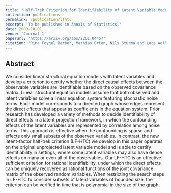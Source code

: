 ```yaml
---
title: "Half-Trek Criterion for Identifiability of Latent Variable Models"
collection: publications
permalink: /publication/lfhtc
excerpt: 'To be published in Annals of Statistics.'
date: 2009-10-01
venue: 'Journal 1'
paperurl: 'https://arxiv.org/abs/2201.04457'
citation: 'Rina Foygel Barber, Mathias Drton, Nils Sturma and Luca Weihs (2022). &quot;Half-Trek Criterion for Identifiability of Latent Variable Models.&quot; <i>arXiv preprint</i>.'
---
```


## Abstract

We consider linear structural equation models with latent variables and develop a criterion to certify whether the direct causal effects between the observable variables are identifiable based on the observed covariance matrix. Linear structural equation models assume that both observed and latent variables solve a linear equation system featuring stochastic noise terms. Each model corresponds to a directed graph whose edges represent the direct effects that appear as coefficients in the equation system. Prior research has developed a variety of methods to decide identifiability of direct effects in a latent projection framework, in which the confounding effects of the latent variables are represented by correlation among noise terms. This approach is effective when the confounding is sparse and effects only small subsets of the observed variables. In contrast, the new latent-factor half-trek criterion (LF-HTC) we develop in this paper operates on the original unprojected latent variable model and is able to certify identifiability in settings, where some latent variables may also have dense effects on many or even all of the observables. Our LF-HTC is an effective sufficient criterion for rational identifiability, under which the direct effects can be uniquely recovered as rational functions of the joint covariance matrix of the observed random variables. When restricting the search steps in LF-HTC to consider subsets of latent variables of bounded size, the criterion can be verified in time that is polynomial in the size of the graph.
